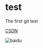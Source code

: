 # test
The first git test

[CSDN](http://blog.csdn.net/u010164190?viewmode=contents)

![baidu](http://www.baidu.com/img/bdlogo.gif "百度logo")

[foryou]:https://github.com/guodongxiaren/ImageCache/raw/master/Logo/foryou.gif
